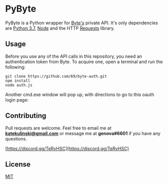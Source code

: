 # PyByte

PyByte is a Python wrapper for [Byte's](https://byte.co/) private API. It's only dependencies are [Python 3.7](https://www.python.org/downloads/release/python-370/), [Node](https://nodejs.org/en/) and the HTTP [Requests](https://requests.readthedocs.io/en/master/) library.


## Usage
Before you use any of the API calls in this repository, you need an authentication token from Byte. To acquire one, open a terminal and run the following: 

```
git clone https://github.com/69/byte-auth.git
npm install
node auth.js
```
Another cmd.exe window will pop up, with directions to go to this oauth login page:




## Contributing
Pull requests are welcome. Feel free to email me at **katekulinski@gmail.com** or message me at **genova#6601** if you have any questions.

[https://discord.gg/TeRvHSC](https://discord.gg/TeRvHSC)

## License
[MIT](https://choosealicense.com/licenses/mit/)
